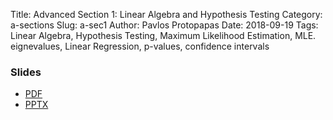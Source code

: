 Title: Advanced Section 1: Linear Algebra and Hypothesis Testing
Category: a-sections
Slug: a-sec1
Author: Pavlos Protopapas
Date: 2018-09-19
Tags: Linear Algebra, Hypothesis Testing, Maximum Likelihood Estimation, MLE. eignevalues, Linear Regression, p-values, confidence intervals


### Slides

- [PDF]({attach}presentation/Adv_Section1_Slides.pdf)
- [PPTX]({attach}presentation/Adv_Section1_Slides.pptx)


<!-- ### Notebooks

- [Examples]({filename}notes/Lecture0_Notebook.ipynb) -->
